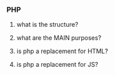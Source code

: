 ### PHP


1. what is the structure?

2. what are the MAIN purposes?

3. is php a replacement for HTML?

4. is php a replacement for JS?